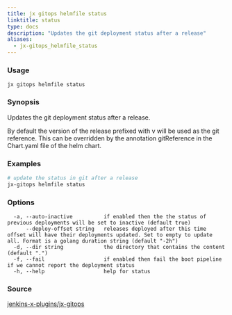 ```yaml
---
title: jx gitops helmfile status
linktitle: status
type: docs
description: "Updates the git deployment status after a release"
aliases:
  - jx-gitops_helmfile_status
---
```


### Usage

```
jx gitops helmfile status
```

### Synopsis

Updates the git deployment status after a release. 

By default the version of the release prefixed with v will be used as the git reference. This can be overridden by the annotation gitReference in the Chart.yaml file of the helm chart.

### Examples

  ```bash
  # update the status in git after a release
  jx-gitops helmfile status

  ```
### Options

```
  -a, --auto-inactive          if enabled then the the status of previous deployments will be set to inactive (default true)
      --deploy-offset string   releases deployed after this time offset will have their deployments updated. Set to empty to update all. Format is a golang duration string (default "-2h")
  -d, --dir string             the directory that contains the content (default ".")
  -f, --fail                   if enabled then fail the boot pipeline if we cannot report the deployment status
  -h, --help                   help for status
```



### Source

[jenkins-x-plugins/jx-gitops](https://github.com/jenkins-x-plugins/jx-gitops)
